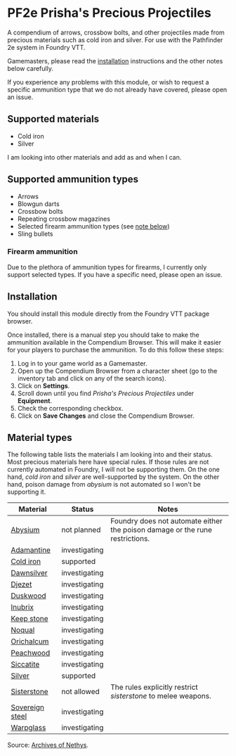 # PF2e Prisha's Precious Projectiles

A compendium of arrows, crossbow bolts, and other projectiles made from precious
materials such as cold iron and silver. For use with the Pathfinder 2e system in
Foundry VTT.

Gamemasters, please read the [installation](#installation) instructions and the
other notes below carefully.

If you experience any problems with this module, or wish to request a specific
ammunition type that we do not already have covered, please open an issue.

## Supported materials
- Cold iron
- Silver

I am looking into other materials and add as and when I can.

## Supported ammunition types
- Arrows
- Blowgun darts
- Crossbow bolts
- Repeating crossbow magazines
- Selected firearm ammunition types (see [note below](#firearm-ammunition))
- Sling bullets

### Firearm ammunition

Due to the plethora of ammunition types for firearms, I currently only support
selected types. If you have a specific need, please open an issue.

## Installation

You should install this module directly from the Foundry VTT package browser.

Once installed, there is a manual step you should take to make the ammunition
available in the Compendium Browser. This will make it easier for your players
to purchase the ammunition. To do this follow these steps:

1. Log in to your game world as a Gamemaster.
2. Open up the Compendium Browser from a character sheet (go to the inventory
   tab and click on any of the search icons).
3. Click on **Settings**.
4. Scroll down until you find _Prisha's Precious Projectiles_ under
   **Equipment**.
5. Check the corresponding checkbox.
6. Click on **Save Changes** and close the Compendium Browser.

## Material types

The following table lists the materials I am looking into and their status. Most
precious materials here have special rules. If those rules are not currently
automated in Foundry, I will not be supporting them. On the one hand, *cold
iron* and *silver* are well-supported by the system. On the other hand, poison
damage from *abysium* is not automated so I won't be supporting it.

| Material          | Status        | Notes                                                                        |
|-------------------|---------------|------------------------------------------------------------------------------|
| [Abysium]         | not planned   | Foundry does not automate either the poison damage or the rune restrictions. |
| [Adamantine]      | investigating |                                                                              |
| [Cold iron]       | supported     |                                                                              |
| [Dawnsilver]      | investigating |                                                                              |
| [Djezet]          | investigating |                                                                              |
| [Duskwood]        | investigating |                                                                              |
| [Inubrix]         | investigating |                                                                              |
| [Keep stone]      | investigating |                                                                              |
| [Noqual]          | investigating |                                                                              |
| [Orichalcum]      | investigating |                                                                              |
| [Peachwood]       | investigating |                                                                              |
| [Siccatite]       | investigating |                                                                              |
| [Silver]          | supported     |                                                                              |
| [Sisterstone]     | not allowed   | The rules explicitly restrict *sisterstone* to melee weapons.                |
| [Sovereign steel] | investigating |                                                                              |
| [Warpglass]       | investigating |                                                                              |

Source: [Archives of Nethys](https://2e.aonprd.com/Equipment.aspx?Category=22&sort=name-asc&display=table&columns=pfs+source+rarity+trait+level+price+bulk+usage+spoilers).

[Abysium]:         https://2e.aonprd.com/Equipment.aspx?ID=1409
[Adamantine]:      https://2e.aonprd.com/Equipment.aspx?ID=2855
[Cold iron]:       https://2e.aonprd.com/Equipment.aspx?ID=2856
[Dawnsilver]:      https://2e.aonprd.com/Equipment.aspx?ID=2857
[Djezet]:          https://2e.aonprd.com/Equipment.aspx?ID=1414
[Duskwood]:        https://2e.aonprd.com/Equipment.aspx?ID=2858
[Inubrix]:         https://2e.aonprd.com/Equipment.aspx?ID=1418
[Keep stone]:      https://2e.aonprd.com/Equipment.aspx?ID=2572
[Noqual]:          https://2e.aonprd.com/Equipment.aspx?ID=1422
[Orichalcum]:      https://2e.aonprd.com/Equipment.aspx?ID=1543
[Peachwood]:       https://2e.aonprd.com/Equipment.aspx?ID=1543
[Siccatite]:       https://2e.aonprd.com/Equipment.aspx?ID=1426
[Silver]:          https://2e.aonprd.com/Equipment.aspx?ID=2860
[Sisterstone]:     https://2e.aonprd.com/Equipment.aspx?ID=1722
[Sovereign steel]: https://2e.aonprd.com/Equipment.aspx?ID=778
[Warpglass]:       https://2e.aonprd.com/Equipment.aspx?ID=898
